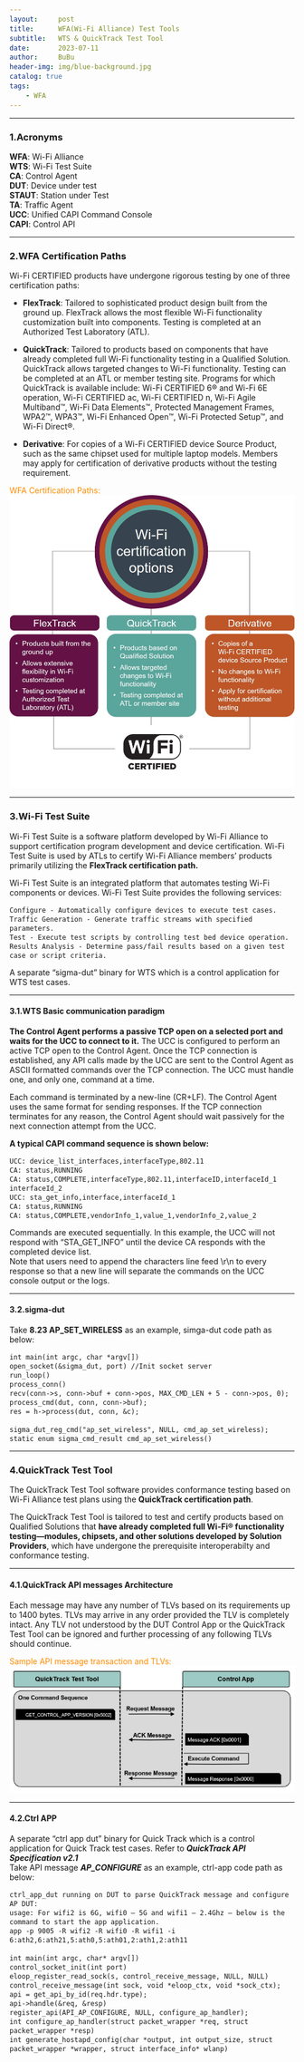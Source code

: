 ```yaml
---
layout:     post
title:      WFA(Wi-Fi Alliance) Test Tools   
subtitle:   WTS & QuickTrack Test Tool
date:       2023-07-11
author:     BuBu
header-img: img/blue-background.jpg
catalog: true
tags: 
    - WFA
---
```


----------

### 1.Acronyms

**WFA**: Wi-Fi Alliance  
**WTS**: Wi-Fi Test Suite  
**CA**: Control Agent  
**DUT**: Device under test  
**STAUT**: Station under Test  
**TA**: Traffic Agent  
**UCC**: Unified CAPI Command Console  
**CAPI**: Control API  

----------

### 2.WFA Certification Paths

Wi-Fi CERTIFIED products have undergone rigorous testing by one of three certification paths:

- **FlexTrack**: Tailored to sophisticated product design built from the ground up. FlexTrack allows the most flexible Wi-Fi functionality customization built into components. Testing is completed at an Authorized Test Laboratory (ATL).

- **QuickTrack**: Tailored to products based on components that have already completed full Wi-Fi functionality testing in a Qualified Solution. QuickTrack allows targeted changes to Wi-Fi functionality. Testing can be completed at an ATL or member testing site. Programs for which QuickTrack is available include: Wi-Fi CERTIFIED 6® and Wi-Fi 6E operation, Wi-Fi CERTIFIED ac, Wi-Fi CERTIFIED n, Wi-Fi Agile Multiband​™, Wi-Fi Data Elements™, Protected Management Frames, WPA2™, WPA3™, Wi-Fi Enhanced Open™, Wi-Fi Protected Setup™, and Wi-Fi Direct®.

- **Derivative**: For copies of a Wi-Fi CERTIFIED device Source Product, such as the same chipset used for multiple laptop models. Members may apply for certification of derivative products without the testing requirement.

<font color="#FF8C00">WFA Certification Paths:  </font> 
<img src="/img/post/2023-07-11-WFA-Certification-Paths.png"/>

----------

### 3.Wi-Fi Test Suite

Wi-Fi Test Suite is a software platform developed by Wi-Fi Alliance to support certification program development and device certification. Wi-Fi Test Suite is used by ATLs to certify Wi-Fi Alliance members’ products primarily utilizing the **FlexTrack certification path.** 

Wi-Fi Test Suite is an integrated platform that automates testing Wi-Fi components or devices. Wi-Fi Test Suite provides the following services:

    Configure - Automatically configure devices to execute test cases.
    Traffic Generation - Generate traffic streams with specified parameters.
    Test - Execute test scripts by controlling test bed device operation.
    Results Analysis - Determine pass/fail results based on a given test case or script criteria.

A separate “sigma-dut” binary for WTS which is a control application for WTS test cases.   

----------

#### 3.1.WTS Basic communication paradigm  

**The Control Agent performs a passive TCP open on a selected port and waits for the UCC to connect to it.** The UCC is configured to perform an active TCP open to the Control Agent. Once the TCP connection is established, any API calls made by the UCC are sent to the Control Agent as ASCII formatted commands over the TCP connection. The UCC must handle one, and only one, command at a time.  
    
Each command is terminated by a new-line (CR+LF). The Control Agent uses the same format for sending responses. If the TCP connection terminates for any reason, the Control Agent should wait passively for the next connection attempt from the UCC.   
  
**A typical CAPI command sequence is shown below:**    

	UCC: device_list_interfaces,interfaceType,802.11
	CA: status,RUNNING
	CA: status,COMPLETE,interfaceType,802.11,interfaceID,interfaceId_1 interfaceId_2
	UCC: sta_get_info,interface,interfaceId_1
	CA: status,RUNNING
	CA: status,COMPLETE,vendorInfo_1,value_1,vendorInfo_2,value_2   

Commands are executed sequentially. In this example, the UCC will not respond with “STA_GET_INFO” until the device CA responds with the completed device list.  
Note that users need to append the characters line feed \r\n to every response so that a new line will separate the commands on the UCC console output or the logs.  

----------

#### 3.2.sigma-dut  

Take **8.23 AP_SET_WIRELESS** as an example, simga-dut code path as below:

	int main(int argc, char *argv[])
	open_socket(&sigma_dut, port) //Init socket server
	run_loop()
	process_conn()
	recv(conn->s, conn->buf + conn->pos, MAX_CMD_LEN + 5 - conn->pos, 0);
	process_cmd(dut, conn, conn->buf);
	res = h->process(dut, conn, &c);
	
	sigma_dut_reg_cmd("ap_set_wireless", NULL, cmd_ap_set_wireless);
	static enum sigma_cmd_result cmd_ap_set_wireless()

----------

### 4.QuickTrack Test Tool  

The QuickTrack Test Tool software provides conformance testing based on Wi-Fi Alliance test plans using the **QuickTrack certification path**.   

The QuickTrack Test Tool is tailored to test and certify products based on Qualified Solutions that **have already completed full Wi-Fi® functionality testing—modules, chipsets, and other solutions developed by Solution Providers**, which have undergone the prerequisite interoperabilty and conformance testing.   

----------

#### 4.1.QuickTrack API messages Architecture

Each message may have any number of TLVs based on its requirements up to 1400 bytes. TLVs may arrive in any order provided the TLV is completely intact. Any TLV not understood by the DUT Control App or the QuickTrack Test Tool can be ignored and further processing of any following TLVs should continue.  

<font color="#FF8C00">Sample API message transaction and TLVs:  </font> 
<img src="/img/post/2023-07-12-QuickTrack-API-message-transaction-and-TLVs.png"/> 

----------

#### 4.2.Ctrl APP

A separate “ctrl app dut” binary for Quick Track which is a control application for Quick Track test cases. Refer to ***QuickTrack API Specification v2.1***      
Take API message ***AP_CONFIGURE*** as an example, ctrl-app code path as below:

	ctrl_app_dut running on DUT to parse QuickTrack message and configure AP DUT:
	usage: For wifi2 is 6G, wifi0 – 5G and wifi1 – 2.4Ghz – below is the command to start the app application. 
	app -p 9005 -R wifi2 -R wifi0 -R wifi1 -i 6:ath2,6:ath21,5:ath0,5:ath01,2:ath1,2:ath11

	int main(int argc, char* argv[])
	control_socket_init(int port)
	eloop_register_read_sock(s, control_receive_message, NULL, NULL)
	control_receive_message(int sock, void *eloop_ctx, void *sock_ctx);
	api = get_api_by_id(req.hdr.type);
	api->handle(&req, &resp)
	register_api(API_AP_CONFIGURE, NULL, configure_ap_handler);
	int configure_ap_handler(struct packet_wrapper *req, struct packet_wrapper *resp)
	int generate_hostapd_config(char *output, int output_size, struct packet_wrapper *wrapper, struct interface_info* wlanp)


  

